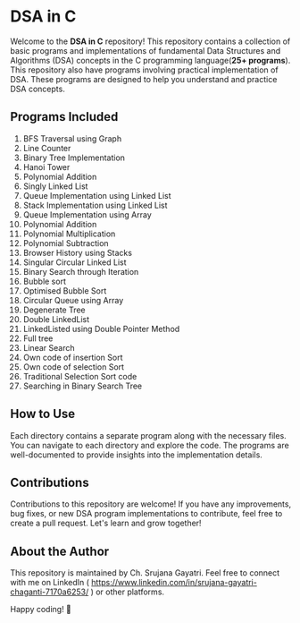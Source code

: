 # DSA in C

Welcome to the **DSA in C** repository! This repository contains a collection of basic programs  and implementations of fundamental Data Structures and Algorithms (DSA) concepts in the C programming language(**25+ programs**).
This repository also have  programs involving practical implementation of DSA. These programs are designed to help you understand and practice DSA concepts.

## Programs Included

1. BFS Traversal using Graph
2. Line Counter
3. Binary Tree Implementation
4. Hanoi Tower
5. Polynomial Addition
6. Singly Linked List
7. Queue Implementation using Linked List
8. Stack Implementation using Linked List
9. Queue Implementation using Array
10. Polynomial Addition
11. Polynomial Multiplication
12. Polynomial Subtraction
13. Browser History using Stacks
14. Singular Circular Linked List
15. Binary Search through Iteration
16. Bubble sort
17. Optimised Bubble Sort
18. Circular Queue using Array
19. Degenerate Tree
20. Double LinkedList
21. LinkedListed using Double Pointer Method
22. Full tree
23. Linear Search
24. Own code of insertion Sort
25. Own code of selection Sort
26. Traditional Selection Sort code
27. Searching in Binary Search Tree

## How to Use

Each directory contains a separate program along with the necessary files. You can navigate to each directory and explore the code. The programs are well-documented to provide insights into the implementation details.

## Contributions

Contributions to this repository are welcome! If you have any improvements, bug fixes, or new DSA program implementations to contribute, feel free to create a pull request. Let's learn and grow together!

## About the Author

This repository is maintained by Ch. Srujana Gayatri. Feel free to connect with me on LinkedIn
( https://www.linkedin.com/in/srujana-gayatri-chaganti-7170a6253/ ) or other platforms.

Happy coding! 🚀
